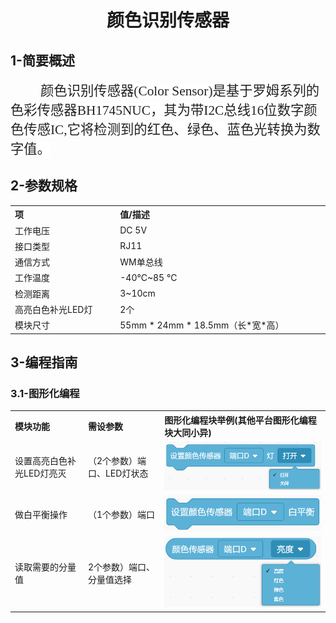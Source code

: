 <div align=center>
<h1 class="text-center">颜色识别传感器</h1>
</div>

## **1-简要概述**

<p class=MsoNormal style='text-indent:.5in'><span lang=ZH-CN style='font-size:
16.0pt;font-family:宋体;color:#222222;background:white'>颜色识别传感器</span><span
style='font-size:16.0pt;font-family:宋体;color:#222222;background:white'>(Color
Sensor)<span lang=ZH-CN>是基于罗姆系列的色彩传感器</span>BH1745NUC<span lang=ZH-CN>，其为带</span>I2C<span
lang=ZH-CN>总线</span>16<span lang=ZH-CN>位数字颜色传感</span>IC,<span lang=ZH-CN>它将检测到的红色、绿色、蓝色光转换为数字值。</span></span></p>

## **2-参数规格**

<!-- Table goes in the document BODY -->
<table class="imagetable" style="display: table; text-align: left;">
<tr>
    <th>项</th><th>值/描述</th>
</tr>
<tr>
    <td>工作电压</td><td>DC 5V</td>
</tr>
<tr>
    <td>接口类型</td><td>RJ11</td>
</tr>
<tr>
    <td>通信方式</td><td>WM单总线</td>
</tr>
<tr>
    <td>工作温度</td><td>-40℃~85 ℃</td>
</tr>
<tr>
    <td>检测距离</td><td>3~10cm</td>
</tr>
<tr>
    <td>高亮白色补光LED灯</td><td>2个</td>
</tr>
<tr>
    <td>模块尺寸</td><td>55mm * 24mm * 18.5mm（长*宽*高）</td>
</tr>
</table>


## **3-编程指南**
### **3.1-图形化编程**

<table class="imagetable" style="display: table; text-align: left;">
<tr>
    <th>模块功能</th><th>需设参数</th><th>图形化编程块举例(其他平台图形化编程块大同小异)</th>
</tr>
<tr>
    <td>设置高亮白色补光LED灯亮灭</td><td>（2个参数）端口、LED灯状态</td><td><img src="docs/electronic_modules/rj11/color_sensor/20190517-170642.png"></td>
</tr>
<tr>
    <td>做白平衡操作</td><td>（1个参数）端口</td><td><img src="docs/electronic_modules/rj11/color_sensor/20190517-171116.png"></td>
</tr>
<tr>
    <td>读取需要的分量值</td><td>2个参数）端口、分量值选择</td><td><img src="docs/electronic_modules/rj11/color_sensor/20190517-171141.png"></td>
</tr>
</table>
